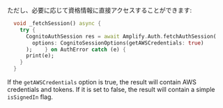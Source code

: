 ただし、必要に応じて資格情報に直接アクセスすることができます:

```dart
  void _fetchSession() async {
    try {
      CognitoAuthSession res = await Amplify.Auth.fetchAuthSession(
        options: CognitoSessionOptions(getAWSCredentials: true)
      );    } on AuthError catch (e) {
      print(e);
    }
  }
```

If the `getAWSCredentials` option is true, the result will contain AWS credentials and tokens.  If it is set to false, the result will contain a simple `isSignedIn` flag. 
